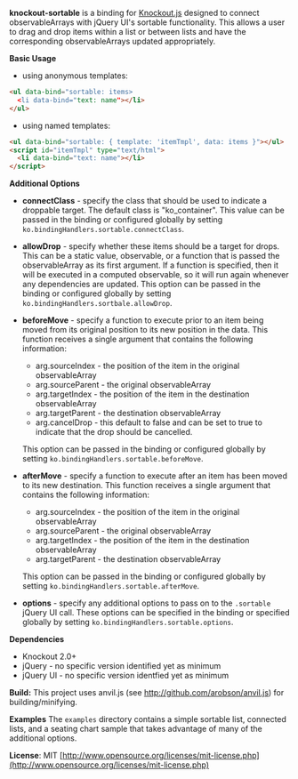 **knockout-sortable** is a binding for [Knockout.js](http://knockoutjs.com/) designed to connect observableArrays with jQuery UI's sortable functionality.  This allows a user to drag and drop items within a list or between lists and have the corresponding observableArrays updated appropriately.

**Basic Usage**

* using anonymous templates:

```html
<ul data-bind="sortable: items>
  <li data-bind="text: name"></li>
</ul>
```


* using named templates:

```html
<ul data-bind="sortable: { template: 'itemTmpl', data: items }"></ul>
<script id="itemTmpl" type="text/html">
  <li data-bind="text: name"></li>
</script>
```

**Additional Options**

* **connectClass** - specify the class that should be used to indicate a droppable target.  The default class is "ko_container".  This value can be passed in the binding or configured globally by setting `ko.bindingHandlers.sortable.connectClass`.

* **allowDrop** - specify whether these items should be a target for drops.  This can be a static value, observable, or a function that is passed the observableArray as its first argument.  If a function is specified, then it will be executed in a computed observable, so it will run again whenever any dependencies are updated.  This option can be passed in the binding or configured globally by setting `ko.bindingHandlers.sortbale.allowDrop`.

* **beforeMove** - specify a function to execute prior to an item being moved from its original position to its new position in the data.  This function receives a single argument that contains the following information:
    * arg.sourceIndex - the position of the item in the original observableArray
    * arg.sourceParent - the original observableArray
    * arg.targetIndex - the position of the item in the destination observableArray
    * arg.targetParent - the destination observableArray
    * arg.cancelDrop - this default to false and can be set to true to indicate that the drop should be cancelled.

    This option can be passed in the binding or configured globally by setting `ko.bindingHandlers.sortable.beforeMove`.

* **afterMove** - specify a function to execute after an item has been moved to its new destination.  This function receives a single argument that contains the following information:
    * arg.sourceIndex - the position of the item in the original observableArray
    * arg.sourceParent - the original observableArray
    * arg.targetIndex - the position of the item in the destination observableArray
    * arg.targetParent - the destination observableArray

    This option can be passed in the binding or configured globally by setting `ko.bindingHandlers.sortable.afterMove`.

* **options** - specify any additional options to pass on to the `.sortable` jQuery UI call.  These options can be specified in the binding or specified globally by setting `ko.bindingHandlers.sortable.options`.

**Dependencies**
* Knockout 2.0+
* jQuery - no specific version identified yet as minimum
* jQuery UI - no specific version identfied yet as minimum

**Build:** This project uses anvil.js (see http://github.com/arobson/anvil.js) for building/minifying.

**Examples** The `examples` directory contains a simple sortable list, connected lists, and a seating chart sample that takes advantage of many of the additional options.

**License**: MIT [http://www.opensource.org/licenses/mit-license.php](http://www.opensource.org/licenses/mit-license.php)